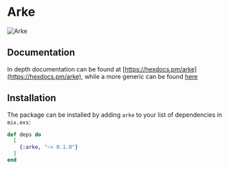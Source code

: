 # Arke

![Arke](https://github.com/arkemishub/arke/assets/81776297/7a04d11b-5cd0-4349-8621-d19cf0274585)

## Documentation

In depth documentation can be found at [https://hexdocs.pm/arke](https://hexdocs.pm/arke), while a more generic can be found [here](https://docs.arkehub.com/docs)

## Installation
The package can be installed by adding `arke` to your list of dependencies in `mix.exs`:

```elixir
def deps do
  [
    {:arke, "~> 0.1.0"}
  ]
end
```


